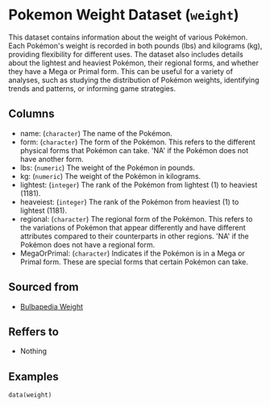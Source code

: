 # Pokemon Weight Dataset (`weight`)

This dataset contains information about the weight of various Pokémon.
Each Pokémon's weight is recorded in both pounds (lbs) and kilograms (kg), providing flexibility for different uses.
The dataset also includes details about the lightest and heaviest Pokémon, their regional forms, and whether they have a Mega or Primal form.
This can be useful for a variety of analyses, such as studying the distribution of Pokémon weights,
identifying trends and patterns, or informing game strategies.


## Columns
  - name: (`character`) The name of the Pokémon.
  - form: (`character`) The form of the Pokémon. This refers to the different physical forms that Pokémon can take. 'NA' if the Pokémon does not have another form.
  - lbs: (`numeric`) The weight of the Pokémon in pounds.
  - kg: (`numeric`) The weight of the Pokémon in kilograms.
  - lightest: (`integer`) The rank of the Pokémon from lightest (1) to heaviest (1181).
  - heaveiest: (`integer`) The rank of the Pokémon from heaviest (1) to lightest (1181).
  - regional: (`character`) The regional form of the Pokémon. This refers to the variations of Pokémon that appear differently and have different attributes compared to their counterparts in other regions. 'NA' if the Pokémon does not have a regional form.
  - MegaOrPrimal: (`character`) Indicates if the Pokémon is in a Mega or Primal form. These are special forms that certain Pokémon can take.

## Sourced from
  - [Bulbapedia Weight](https://bulbapedia.bulbagarden.net/wiki/List_of_Pok%C3%A9mon_by_weight)

## Reffers to
  - Nothing

## Examples
```
data(weight)
```
